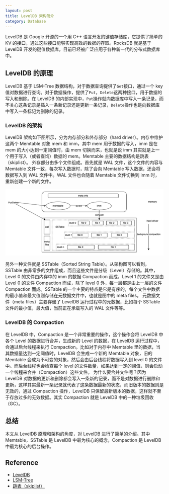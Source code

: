 ```yaml
---
layout: post
title: LevelDB 架构简介
category: Database
---
```


LevelDB 是 Google 开源的一个用 C++ 语言开发的键值存储库，它提供了简单的 KV 的接口，通过这些接口能够实现高效的数据的存取。RocksDB 就是基于 LevelDB 开发的键值数据库，目前已经被广泛应用于各种新一代的分布式数据库中。

## LevelDB 的原理

LevelDB 基于 LSM-Tree 数据结构，对于数据查询提供了`Get`接口，通过一个 key 值对数据进行查询。对于数据操作，提供了`Put`，`Delete`这两种接口，用于数据的写入和删除。在 LevelDB 的内部实现中，`Put`操作就向数据库中写入一条记录，而不关心这条记录是插入一条新记录还是更新一条记录，`Delete`操作也是向数据库中写入一条标记为删除的记录。

### LevelDB 的架构

LevelDB 架构如下图所示，分为内存部分和外存部分（hard driver）。内存中维护这两个 Memtable 对象 mem 和 imm，其中 mem 用于数据的写入，imm 是在 mem 的大小达到一定阈值时，由 mem 切换而来，也就是说 imm 其实就是上一个用于写入（或者查询）数据的 mem。Memtable 主要的数据结构是跳表（skiplist）。
外存部分由多个文件组成。首先就是 WAL 文件，这个文件的内容与 Memtable 文件一致，每次写入数据时，除了会向 Memtable 写入数据，还会将数据写入到 WAL 文件中。WAL 文件也会随着 Memtable 文件切换到 imm 时，重新创建一个新的文件。

![leveldb architecture](/images/leveldb/leveldb_arth.png)

另外一种文件就是 SSTable（Sorted String Table）。从架构图可以看到，SSTable 由非常多的文件组成，而且这些文件是分级（Level）存储的。其中，Level 0 的文件由内存中的 imm 的数据 Compaction 而成，Level 1 的文件又是由 Level 0 的文件 Compaction 而成，除了 level 0 外，每一层都是由上一层的文件 Compaction 而成。SSTable 的一个主要的特点是它是有序的，每个文件中数据的最小值和最大值则存储在元数据文件中，也就是图中的 meta files。
元数据文件（meta files）主要存储了 LevelDB 运行过程中的元数据，比如每个 SSTable 文件的最小值，最大值，当前正在承载写入的 WAL 文件等等。

### LevelDB 的 Compaction
在 LevelDB 中，Compaction 是一个非常重要的操作，这个操作会将 LevelDB 中各个 Level 的数据进行合并，生成新的 Level 的数据，在 LevelDB 运行过程中，会通过后台线程来执行 Compaction。比如对于内存中 Memtable 里的数据，当其数据量达到一定阈值时，LevelDB 会生成一个新的 Memtable 对象，旧的 Memtable 会成为不可变的对象，然后会由后台线程将数据写入到 level 0 的文件中。而后台线程也会检查每个 level 的文件数量，如果达到一定的阈值，则会启动一个线程来合并（Compaction）这些文件。
为什么要合并文件呢？因为 LevelDB 对数据的更新和删除都会写入一条新的记录，而不是对数据进行删除和更新，这样其实最新一条记录就代表了这条数据最新的状态，而旧版本的数据则是无效的，通过 Compaction 操作，LevelDB 只保留最新版本的数据，这样就不至于存放过多的无效数据。其实 Compaction 就是 LevelDB 中的一种垃圾回收（GC）。

## 总结
本文从 LevelDB 原理和架构的角度，对 LevelDB 进行了简单的介绍。其中 Memtable，SSTable 是 LevelDB 中最为核心的概念，Compaction 是 LevelDB 中最为核心的后台操作。 


## Reference
* [LevelDB](http://github.com/google/leveldb)
* [LSM-Tree](https://www.cs.umb.edu/~poneil/lsmtree.pdf)
* [跳表（skiplist）](https://15721.courses.cs.cmu.edu/spring2020/papers/06-oltpindexes1/pugh-skiplists-cacm1990.pdf)
